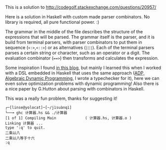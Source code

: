 This is a solution to http://codegolf.stackexchange.com/questions/20957/

Here is a solution in Haskell with custom made parser combinators. No library is required, all pure functional power. :)

The grammar in the middle of the file describes the structure of the expressions that will be parsed. The grammar itself is the parser, and it is build from terminal parsers, with parser combinators to put them in sequence (`<:>`,`<::>`) or as alternatives (`|||`). Each of the terminal parsers parses a certain string or character, such as an operator or a digit. The evaluation combinator (`==>`) then transforms and calculates the expression.

Some inspiration I found 
[in this blog][1], but mainly I learned this when I worked with a DSL embedded in Haskell that uses the same approach ([ADP, Algebraic Dynamic Programming][2], I wrote a typechecker for it), here we can even solve optimization problems with dynamic programming!
Also there is a nice paper by G.Hutton about parsing with combinators in Haskell.

This was a really fun problem, thanks for suggesting it!

  [1]: http://alephnullplex.appspot.com/blog/view/2010/01/12/lbach-1-introduction
  [2]: http://bibiserv.techfak.uni-bielefeld.de/adp/
  [3]: http://eprints.nottingham.ac.uk/221/1/parsing.pdf

    ┌─[linse@yolocat]─[~/jìsuànqì]
    └──╼ ghc 计算器.hs && ./计算器
    [1 of 1] Compiling Main             ( 计算器.hs, 计算器.o )
    Linking 计算器 ...
    type ':q' to quit.
    二乘以八
    二乘以八等于十六
    :q
